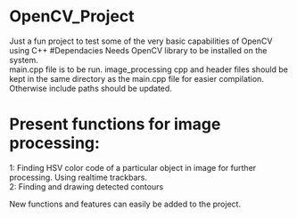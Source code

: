 # OpenCV_Project
Just a fun project to test some of the very basic capabilities of OpenCV using C++
#Dependacies
Needs OpenCV library to be installed on the system.  
main.cpp file is to be run. image_processing cpp and header files should be kept in the same directory as the main.cpp file for easier compilation. Otherwise include paths should 
be updated.

# Present functions for image processing:
1: Finding HSV color code of a particular object in image for further processing. Using realtime trackbars.  
2: Finding and drawing detected contours  
  

New functions and features can easily be added to the project.
